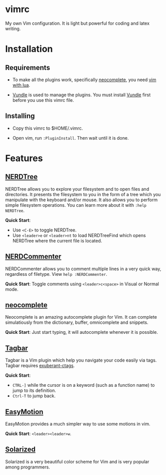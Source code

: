 # vimrc
My own Vim configuration. It is light but powerful for coding and latex writing.

# Installation
## Requirements
* To make all the plugins work, specifically [neocomplete](https://github.com/Shougo/neocomplete.vim), you need [vim with lua](https://github.com/Shougo/neocomplete.vim#requirements).

* [Vundle] is used to manage the plugins. You must install [Vundle] first before you use this vimrc file.

## Installing
* Copy this vimrc to $HOME/.vimrc.

* Open vim, run ``:PluginInstall``. Then wait until it is done.

# Features
## [NERDTree]
NERDTree allows you to explore your filesystem and to open files and directories. It presents the filesystem to you in the form of a tree which you manipulate with the keyboard and/or mouse. It also allows you to perform simple filesystem operations.  You can learn more about it with
`:help NERDTree`.

**Quick Start**:
* Use `<C-E>` to toggle NERDTree.
* Use `<leader>e` or `<leader>nt` to load NERDTreeFind which opens NERDTree where the current file is located.

## [NERDCommenter]
NERDCommenter allows you to comment multiple lines in a very quick way, regardless of filetype. View `help :NERDCommenter`.

**Quick Start**: Toggle comments using `<leader>c<space>` in Visual or Normal mode.

## [neocomplete]
Neocomplete is an amazing autocomplete plugin for Vim. It can complete simulatiously from the dictionary, buffer, omnicomplete and snippets.

**Quick Start**: Just start typing, it will autocomplete whenever it is possible.

## [Tagbar]
Tagbar is a Vim plugin which help you navigate your code easily via tags. Tagbar requires [exuberant-ctags](http://ctags.sourceforge.net/).

**Quick Start**: 
* `CTRL-]` while the cursor is on a keyword (such as a function name) to jump to its definition. 
* `Ctrl-T` to jump back.

## [EasyMotion]
EasyMotion provides a much simpler way to use some motions in vim.

**Quick Start**: `<leader><leader>w`.

## [Solarized]
Solarized is a very beautiful color scheme for Vim and is very popular among programmers.


[Vundle]:https://github.com/gmarik/vundle
[NERDTree]:https://github.com/scrooloose/nerdtree
[NERDCommenter]:https://github.com/scrooloose/nerdcommenter
[neocomplete]:https://github.com/shougo/neocomplete
[Tagbar]:https://github.com/majutsushi/tagbar
[EasyMotion]:https://github.com/easymotion/vim-easymotion
[Solarized]:https://github.com/altercation/vim-colors-solarized

